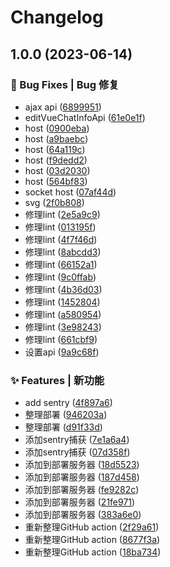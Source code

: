 # Changelog

## 1.0.0 (2023-06-14)


### 🐛 Bug Fixes | Bug 修复

* ajax api ([6899951](https://github.com/UzumakiHan/vuechat/commit/6899951ea924a1a3ae6d13a17a320b1f452befa6))
* editVueChatInfoApi ([61e0e1f](https://github.com/UzumakiHan/vuechat/commit/61e0e1f795941697d0f92203f73477e8f806034c))
* host ([0900eba](https://github.com/UzumakiHan/vuechat/commit/0900eba2fb0377207964758182d736006b3a4c75))
* host ([a9baebc](https://github.com/UzumakiHan/vuechat/commit/a9baebc49c11c25055f279be4c3a3dd261dadf0f))
* host ([64a119c](https://github.com/UzumakiHan/vuechat/commit/64a119c4c6767c380e4aea08e63ec3b903532291))
* host ([f9dedd2](https://github.com/UzumakiHan/vuechat/commit/f9dedd29232bc1f51fe4f1b1e8f92c3e5aa1c206))
* host ([03d2030](https://github.com/UzumakiHan/vuechat/commit/03d2030cd4310bcd6223704687a1232c172ec0e2))
* host ([564bf83](https://github.com/UzumakiHan/vuechat/commit/564bf83793601a7aee245a05f85c6aab6454d512))
* socket host ([07af44d](https://github.com/UzumakiHan/vuechat/commit/07af44d4ad4ae6971b087d97bd62aea61f07abdf))
* svg ([2f0b808](https://github.com/UzumakiHan/vuechat/commit/2f0b808b17ef64d5f1899548322cc853069e07d7))
* 修理lint ([2e5a9c9](https://github.com/UzumakiHan/vuechat/commit/2e5a9c923f2dad3c09e95d22501122a7767cd1ea))
* 修理lint ([013195f](https://github.com/UzumakiHan/vuechat/commit/013195f8931b2f389f4c834d311ae013f9b551f8))
* 修理lint ([4f7f46d](https://github.com/UzumakiHan/vuechat/commit/4f7f46d0e57541c2b1d3e4c6206074c22815d868))
* 修理lint ([8abcdd3](https://github.com/UzumakiHan/vuechat/commit/8abcdd362362b91e74862ce7e68b88e94c818728))
* 修理lint ([66152a1](https://github.com/UzumakiHan/vuechat/commit/66152a18f6b0ce03fd9c85074b1c409cdfc0d76a))
* 修理lint ([9c0ffab](https://github.com/UzumakiHan/vuechat/commit/9c0ffab531649b0bedab80825a9bbc1d5f17fb44))
* 修理lint ([4b36d03](https://github.com/UzumakiHan/vuechat/commit/4b36d03abc3a13c6f2c2d34b81586ce1228664c5))
* 修理lint ([1452804](https://github.com/UzumakiHan/vuechat/commit/14528041d3844fa49dfd291475497bc5b86d8b37))
* 修理lint ([a580954](https://github.com/UzumakiHan/vuechat/commit/a580954030c5ec0f7a1252c8a175faa575996172))
* 修理lint ([3e98243](https://github.com/UzumakiHan/vuechat/commit/3e9824337a2f9d5f64e9666390cd53ca34c2f6d2))
* 修理lint ([661cbf9](https://github.com/UzumakiHan/vuechat/commit/661cbf9efd047db2c62311e20ceb0f16d598c9ac))
* 设置api ([9a9c68f](https://github.com/UzumakiHan/vuechat/commit/9a9c68fca1b3289e489037b864f1f8c15dfec2ab))


### ✨ Features | 新功能

* add sentry ([4f897a6](https://github.com/UzumakiHan/vuechat/commit/4f897a686e419641cfc67062f1bd5a9644a63f60))
* 整理部署 ([946203a](https://github.com/UzumakiHan/vuechat/commit/946203ad7920e12f4a2378fe05889182c0a1c376))
* 整理部署 ([d91f33d](https://github.com/UzumakiHan/vuechat/commit/d91f33d52cf27ebc96907cf8d8e5b5e25cbf6a2d))
* 添加sentry捕获 ([7e1a6a4](https://github.com/UzumakiHan/vuechat/commit/7e1a6a457691367b0e7f4d9297ab601a91d78b01))
* 添加sentry捕获 ([07d358f](https://github.com/UzumakiHan/vuechat/commit/07d358f5e725e3cb9608cfe6ec35d92b3fbf7231))
* 添加到部署服务器 ([18d5523](https://github.com/UzumakiHan/vuechat/commit/18d55232ff102c8bf7fb868a0367e63af467fb62))
* 添加到部署服务器 ([187d458](https://github.com/UzumakiHan/vuechat/commit/187d458d223e31c301c32d4b1d41d4939ef5ebaf))
* 添加到部署服务器 ([fe9282c](https://github.com/UzumakiHan/vuechat/commit/fe9282ca7b1ad879d814a6e3c3cebab926291b3d))
* 添加到部署服务器 ([21fe971](https://github.com/UzumakiHan/vuechat/commit/21fe9712e0080d168a5da4f5778c4307494f7ab9))
* 添加到部署服务器 ([383a6e0](https://github.com/UzumakiHan/vuechat/commit/383a6e09d408db52ea910033f7f10cda3bdf3cdf))
* 重新整理GitHub action ([2f29a61](https://github.com/UzumakiHan/vuechat/commit/2f29a610e58e61a11281cc2f8796e5233ba1a997))
* 重新整理GitHub action ([8677f3a](https://github.com/UzumakiHan/vuechat/commit/8677f3afee986c183bfeac9b4986ab3093a60fdd))
* 重新整理GitHub action ([18ba734](https://github.com/UzumakiHan/vuechat/commit/18ba734186a42eb7f0e22cfce77649abe5065802))
